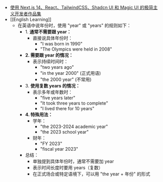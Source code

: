 - [使用 Next.js 14、React、TailwindCSS、Shadcn UI 和 Magic UI 的极简主义开发者作品集](https://github.com/dillionverma/portfolio)
- [[English Learning]]
	- 在英语中说年份时，使用 "year" 或 "years" 的规则如下：
		- 1. **通常不需要跟 year：**
			- 直接说具体年份时：
				- "I was born in 1990"
				- "The Olympics were held in 2008"
		- **2. 需要跟 year 的情况：**
			- 表示持续时间时：
				- "two years ago"
				- "in the year 2000" (正式用语)
				- "the 2000 year" (不常用)
		- 3. **使用复数 years 的情况：**
			- 表示多年或年数时：
				- "five years later"
				- "It took three years to complete"
				- "I lived there for 10 years"
		- **4. 特殊用法：**
			- 学年：
				- "the 2023-2024 academic year"
				- "the 2023 school year"
			- 财年：
				- "FY 2023"
				- "fiscal year 2023"
		- 总结：
			- 单独提到具体年份时，通常不需要加 year
			- 表示时间长度时要用 years（复数）
			- 在正式场合或特定语境下，可以用 "the year + 年份" 的形式